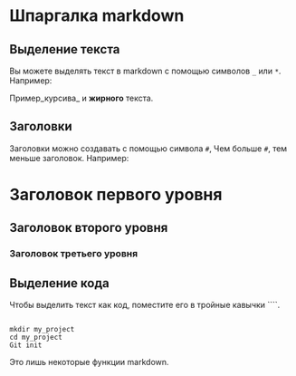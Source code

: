 # Шпаргалка markdown

## Выделение текста

Вы можете выделять текст в markdown с помощью символов `_` или `*`. Например:

Пример_курсива_ и **жирного** текста.

## Заголовки

Заголовки можно создавать с помощью символа `#`, Чем больше `#`, тем меньше заголовок. Например:

# Заголовок первого уровня
## Заголовок второго уровня
### Заголовок третьего уровня

## Выделение кода

Чтобы выделить текст как код, поместите его в тройные кавычки ````.

```

mkdir my_project
cd my_project
Git init
```

Это лишь некоторые функции markdown.